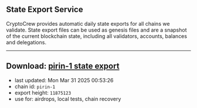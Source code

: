 ## State Export Service
CryptoCrew provides automatic daily state exports for all chains we validate. State export files can be used as genesis files and are a snapshot of the current blockchain state, including all validators, accounts, balances and delegations.

---
**Download: [pirin-1 state export](https://dl-eu2.ccvalidators.com/SERVICE/nolus/pirin-1_export_11875123.json)**
---

- last updated: Mon Mar 31 2025 00:53:26
- chain id: `pirin-1`
- export height: `11875123`
- use for: airdrops, local tests, chain recovery
